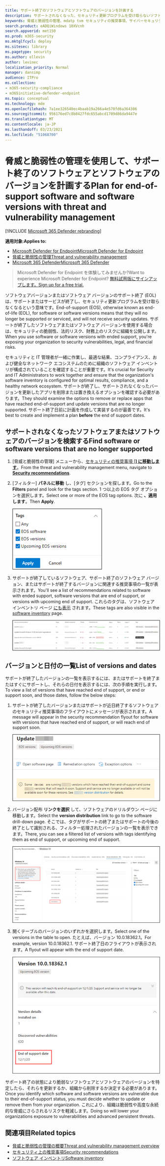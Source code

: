 ```yaml
---
title: サポート終了のソフトウェアとソフトウェアのバージョンを計画する
description: サポートされなくなった、セキュリティ更新プログラムを受け取らないソフトウェアとソフトウェアのバージョンを検出して計画します。
keywords: 脅威と脆弱性の管理、mdatp tvm セキュリティの推奨事項、サイバーセキュリティの推奨事項、アクション可能なセキュリティの推奨事項
search.product: eADQiWindows 10XVcnh
search.appverid: met150
ms.prod: m365-security
ms.mktglfcycl: deploy
ms.sitesec: library
ms.pagetype: security
ms.author: ellevin
author: levinec
localization_priority: Normal
manager: dansimp
audience: ITPro
ms.collection:
- m365-security-compliance
- m365initiative-defender-endpoint
ms.topic: conceptual
ms.technology: mde
ms.openlocfilehash: 7a1ee326540ec4baab19a266a4e570fd6a364306
ms.sourcegitcommit: 956176ed7c8b8427fdc655abcd1709d86da9447e
ms.translationtype: MT
ms.contentlocale: ja-JP
ms.lasthandoff: 03/23/2021
ms.locfileid: "51068700"
---
```

# <a name="plan-for-end-of-support-software-and-software-versions-with-threat-and-vulnerability-management"></a><span data-ttu-id="9bedd-104">脅威と脆弱性の管理を使用して、サポート終了のソフトウェアとソフトウェアのバージョンを計画する</span><span class="sxs-lookup"><span data-stu-id="9bedd-104">Plan for end-of-support software and software versions with threat and vulnerability management</span></span>

[!INCLUDE [Microsoft 365 Defender rebranding](../../includes/microsoft-defender.md)]

<span data-ttu-id="9bedd-105">**適用対象:**</span><span class="sxs-lookup"><span data-stu-id="9bedd-105">**Applies to:**</span></span>

- [<span data-ttu-id="9bedd-106">Microsoft Defender for Endpoint</span><span class="sxs-lookup"><span data-stu-id="9bedd-106">Microsoft Defender for Endpoint</span></span>](https://go.microsoft.com/fwlink/?linkid=2154037)
- [<span data-ttu-id="9bedd-107">脅威と脆弱性の管理</span><span class="sxs-lookup"><span data-stu-id="9bedd-107">Threat and vulnerability management</span></span>](next-gen-threat-and-vuln-mgt.md)
- [<span data-ttu-id="9bedd-108">Microsoft 365 Defender</span><span class="sxs-lookup"><span data-stu-id="9bedd-108">Microsoft 365 Defender</span></span>](https://go.microsoft.com/fwlink/?linkid=2118804)

><span data-ttu-id="9bedd-109">Microsoft Defender for Endpoint を体験してみませんか?</span><span class="sxs-lookup"><span data-stu-id="9bedd-109">Want to experience Microsoft Defender for Endpoint?</span></span> [<span data-ttu-id="9bedd-110">無料試用版にサインアップします。</span><span class="sxs-lookup"><span data-stu-id="9bedd-110">Sign up for a free trial.</span></span>](https://www.microsoft.com/microsoft-365/windows/microsoft-defender-atp?ocid=docs-wdatp-portaloverview-abovefoldlink)

<span data-ttu-id="9bedd-111">ソフトウェアバージョンまたはソフトウェア バージョンのサポート終了 (EOL) は、サポートまたはサービスが終了し、セキュリティ更新プログラムを受け取らなくなるという意味です。</span><span class="sxs-lookup"><span data-stu-id="9bedd-111">End-of-support (EOS), otherwise known as end-of-life (EOL), for software or software versions means that they will no longer be supported or serviced, and will not receive security updates.</span></span> <span data-ttu-id="9bedd-112">サポートが終了したソフトウェアまたはソフトウェア バージョンを使用する場合は、セキュリティの脆弱性、法的リスク、財務上のリスクに組織を公開します。</span><span class="sxs-lookup"><span data-stu-id="9bedd-112">When you use software or software versions with ended support, you're exposing your organization to security vulnerabilities, legal, and financial risks.</span></span>

<span data-ttu-id="9bedd-113">セキュリティと IT 管理者が一緒に作業し、最適な結果、コンプライアンス、および健全なネットワーク エコシステムのために組織のソフトウェア インベントリが構成されていることを確認することが重要です。</span><span class="sxs-lookup"><span data-stu-id="9bedd-113">It's crucial for Security and IT Administrators to work together and ensure that the organization's software inventory is configured for optimal results, compliance, and a healthy network ecosystem.</span></span> <span data-ttu-id="9bedd-114">サポートが終了し、サポートされなくなったバージョンを更新したアプリを削除または置き換えるオプションを確認する必要があります。</span><span class="sxs-lookup"><span data-stu-id="9bedd-114">They should examine the options to remove or replace apps that have reached end-of-support and update versions that are no longer supported.</span></span> <span data-ttu-id="9bedd-115">サポート終了日前に計画を作成して実装するのが最善です。</span><span class="sxs-lookup"><span data-stu-id="9bedd-115">It's best to create and implement a plan **before** the end of support dates.</span></span>

## <a name="find-software-or-software-versions-that-are-no-longer-supported"></a><span data-ttu-id="9bedd-116">サポートされなくなったソフトウェアまたはソフトウェアのバージョンを検索する</span><span class="sxs-lookup"><span data-stu-id="9bedd-116">Find software or software versions that are no longer supported</span></span>

1. <span data-ttu-id="9bedd-117">[脅威と脆弱性の管理] メニューから、[セキュリティの推奨事項 [**] に移動します**](tvm-security-recommendation.md)。</span><span class="sxs-lookup"><span data-stu-id="9bedd-117">From the threat and vulnerability management menu, navigate to [**Security recommendations**](tvm-security-recommendation.md).</span></span>
2. <span data-ttu-id="9bedd-118">[フィルター] **パネルに移動** し、[タグ] セクションを探します。</span><span class="sxs-lookup"><span data-stu-id="9bedd-118">Go to the **Filters** panel and look for the tags section.</span></span> <span data-ttu-id="9bedd-119">1 つ以上の EOS タグ オプションを選択します。</span><span class="sxs-lookup"><span data-stu-id="9bedd-119">Select one or more of the EOS tag options.</span></span> <span data-ttu-id="9bedd-120">次に **、適用します**。</span><span class="sxs-lookup"><span data-stu-id="9bedd-120">Then **Apply**.</span></span>

    ![EOS ソフトウェア、EOS バージョン、および今後の EOS バージョンを示すスクリーンショット タグ。](images/tvm-eos-tag.png)

3. <span data-ttu-id="9bedd-122">サポートが終了しているソフトウェア、サポート終了のソフトウェア バージョン、またはサポートが終了するバージョンに関連する推奨事項の一覧が表示されます。</span><span class="sxs-lookup"><span data-stu-id="9bedd-122">You'll see a list of recommendations related to software with ended support, software versions that are end of support, or versions with upcoming end of support.</span></span> <span data-ttu-id="9bedd-123">これらのタグは、ソフトウェア インベントリ ページ [にも表示](tvm-software-inventory.md) されます。</span><span class="sxs-lookup"><span data-stu-id="9bedd-123">These tags are also visible in the [software inventory](tvm-software-inventory.md) page.</span></span>

    ![EOS タグの推奨事項。](images/tvm-eos-tags-column.png)

## <a name="list-of-versions-and-dates"></a><span data-ttu-id="9bedd-125">バージョンと日付の一覧</span><span class="sxs-lookup"><span data-stu-id="9bedd-125">List of versions and dates</span></span>

<span data-ttu-id="9bedd-126">サポートが終了したバージョンの一覧を表示するには、またはサポートを終了またはすぐにサポートし、それらの日付を表示するには、次の手順を実行します。</span><span class="sxs-lookup"><span data-stu-id="9bedd-126">To view a list of versions that have reached end of support, or end or support soon, and those dates, follow the below steps:</span></span>

1. <span data-ttu-id="9bedd-127">サポートが終了したバージョンまたはサポートが近日終了するソフトウェアのセキュリティ推奨事項のフライアウトにメッセージが表示されます。</span><span class="sxs-lookup"><span data-stu-id="9bedd-127">A message will appear in the security recommendation flyout for software with versions that have reached end of support, or will reach end of support soon.</span></span>

    ![バージョン配布リンクのスクリーンショット。](images/eos-upcoming-eos.png)

2. <span data-ttu-id="9bedd-129">バージョン配布 **リンクを選択** して、ソフトウェアのドリルダウン ページに移動します。</span><span class="sxs-lookup"><span data-stu-id="9bedd-129">Select the **version distribution** link to go to the software drill-down page.</span></span> <span data-ttu-id="9bedd-130">そこでは、タグがサポートの終了またはサポートの今後の終了として識別される、フィルター処理されたバージョンの一覧を表示できます。</span><span class="sxs-lookup"><span data-stu-id="9bedd-130">There, you can see a filtered list of versions with tags identifying them as end of support, or upcoming end of support.</span></span>

    ![サポート ソフトウェアが終了したソフトウェアドリルダウン ページのスクリーンショット。](images/software-drilldown-eos.png)

3. <span data-ttu-id="9bedd-132">開くテーブルのバージョンのいずれかを選択します。</span><span class="sxs-lookup"><span data-stu-id="9bedd-132">Select one of the versions in the table to open.</span></span> <span data-ttu-id="9bedd-133">たとえば、バージョン 10.0.18362.1。</span><span class="sxs-lookup"><span data-stu-id="9bedd-133">For example, version 10.0.18362.1.</span></span> <span data-ttu-id="9bedd-134">サポート終了日のフライアウトが表示されます。</span><span class="sxs-lookup"><span data-stu-id="9bedd-134">A flyout will appear with the end of support date.</span></span>

    ![サポート終了日のスクリーンショット。](images/version-eos-date.png)

<span data-ttu-id="9bedd-136">サポート終了の状態により脆弱なソフトウェアとソフトウェアのバージョンを特定したら、それらを更新するか、組織から削除するか決定する必要があります。</span><span class="sxs-lookup"><span data-stu-id="9bedd-136">Once you identify which software and software versions are vulnerable due to their end-of-support status, you must decide whether to update or remove them from your organization.</span></span> <span data-ttu-id="9bedd-137">これにより、組織は脆弱性や高度な永続的な脅威にさらされるリスクを軽減します。</span><span class="sxs-lookup"><span data-stu-id="9bedd-137">Doing so will lower your organizations exposure to vulnerabilities and advanced persistent threats.</span></span>

## <a name="related-topics"></a><span data-ttu-id="9bedd-138">関連項目</span><span class="sxs-lookup"><span data-stu-id="9bedd-138">Related topics</span></span>

- [<span data-ttu-id="9bedd-139">脅威と脆弱性の管理の概要</span><span class="sxs-lookup"><span data-stu-id="9bedd-139">Threat and vulnerability management overview</span></span>](next-gen-threat-and-vuln-mgt.md)
- [<span data-ttu-id="9bedd-140">セキュリティ上の推奨事項</span><span class="sxs-lookup"><span data-stu-id="9bedd-140">Security recommendations</span></span>](tvm-security-recommendation.md)
- [<span data-ttu-id="9bedd-141">ソフトウェア インベントリ</span><span class="sxs-lookup"><span data-stu-id="9bedd-141">Software inventory</span></span>](tvm-software-inventory.md)
